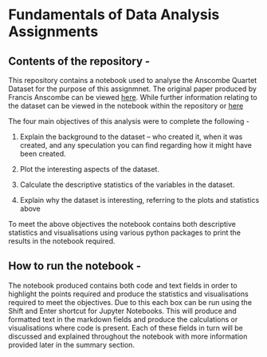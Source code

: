 # Fundamentals of Data Analysis Assignments

## Contents of the repository -

This repository contains a notebook used to analyse the Anscombe Quartet Dataset for the purpose of this assignmnet.
The original paper produced by Francis Anscombe can be viewed [here](http://www.sjsu.edu/faculty/gerstman/StatPrimer/anscombe1973.pdf). While further information relating to the dataset can be viewed in the notebook within the repository or [here](https://en.wikipedia.org/wiki/Anscombe%27s_quartet#Data)


The four main objectives of this analysis were to complete the following - 

1. Explain the background to the dataset – who created it, when it was created, and any speculation you can find regarding how it might have been created.

2. Plot the interesting aspects of the dataset.

3. Calculate the descriptive statistics of the variables in the dataset.

4. Explain why the dataset is interesting, referring to the plots and statistics above

To meet the above objectives the notebook contains both descriptive statistics and visualisations using various python packages to print the results in the notebook required.

## How to run the notebook -

The notebook produced contains both code and text fields in order to highlight the points required and produce the statistics and visualisations required to meet the objectives.
Due to this each box can be run using the Shift and Enter shortcut for Jupyter Notebooks. This will produce and formatted text in the markdown fields and produce the calculations or visualisations where code is present.
Each of these fields in turn will be discussed and explained throughout the notebook with more information provided later in the summary section.

